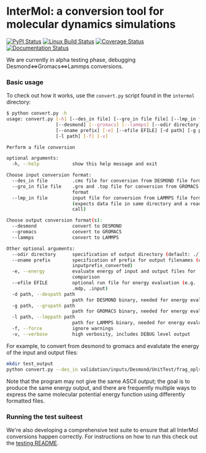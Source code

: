 InterMol: a conversion tool for molecular dynamics simulations
==============================================================

[![PyPI Status](https://badge.fury.io/py/intermol.svg)](http://badge.fury.io/py/intermol)
[![Linux Build Status](https://travis-ci.org/shirtsgroup/InterMol.svg?branch=develop)](https://travis-ci.org/shirtsgroup/InterMol)
[![Coverage Status](https://coveralls.io/repos/shirtsgroup/InterMol/badge.svg?branch=develop)](https://coveralls.io/r/shirtsgroup/InterMol)
[![Documentation Status](https://readthedocs.org/projects/intermol/badge/?version=develop)](http://intermol.readthedocs.org/en/develop/)

We are currently in alpha testing phase, debugging Desmond<=>Gromacs<=>Lammps conversions.

### Basic usage
To check out how it works, use the ````convert.py```` script found in the ````intermol```` directory:

```bash
$ python convert.py -h
usage: convert.py [-h] [--des_in file] [--gro_in file file] [--lmp_in file]
                  [--desmond] [--gromacs] [--lammps] [--odir directory]
                  [--oname prefix] [-e] [--efile EFILE] [-d path] [-g path]
                  [-l path] [-f] [-v]

Perform a file conversion

optional arguments:
  -h, --help            show this help message and exit

Choose input conversion format:
  --des_in file         .cms file for conversion from DESMOND file format
  --gro_in file file    .gro and .top file for conversion from GROMACS file
                        format
  --lmp_in file         input file for conversion from LAMMPS file format
                        (expects data file in same directory and a read_data
                        call)

Choose output conversion format(s):
  --desmond             convert to DESMOND
  --gromacs             convert to GROMACS
  --lammps              convert to LAMMPS

Other optional arguments:
  --odir directory      specification of output directory (default: ./)
  --oname prefix        specification of prefix for output filenames (default:
                        inputprefix_converted)
  -e, --energy          evaluate energy of input and output files for
                        comparison
  --efile EFILE         optional run file for energy evaluation (e.g. .cfg,
                        .mdp, .input)
  -d path, --despath path
                        path for DESMOND binary, needed for energy evaluation
  -g path, --gropath path
                        path for GROMACS binary, needed for energy evaluation
  -l path, --lmppath path
                        path for LAMMPS binary, needed for energy evaluation
  -f, --force           ignore warnings
  -v, --verbose         high verbosity, includes DEBUG level output
````

For example, to convert from desmond to gromacs and evalutate the energy of the input and output files:

```bash
mkdir test_output
python convert.py --des_in validation/inputs/Desmond/UnitTest/frag_opls2001/frag_opls2001.cms --gromacs --odir test_output -e
```

Note that the program may not give the same ASCII output; the goal is to
produce the same energy output, and there are frequently multiple ways to
express the same molecular potential energy function using differently
formatted files.

### Running the test suiteest 
We're also developing a comprehensive test suite to ensure that all InterMol
conversions happen correctly. For instructions on how to run this check out
the [testing README](tests/README.md).


